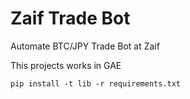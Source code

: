 # Zaif Trade Bot

Automate BTC/JPY Trade Bot at Zaif

This projects works in GAE


```
pip install -t lib -r requirements.txt
```

